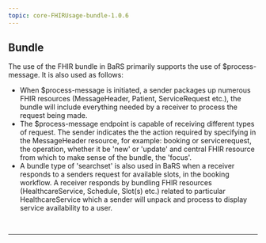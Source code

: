 ```yaml
---
topic: core-FHIRUsage-bundle-1.0.6
---
```


## Bundle

The use of the FHIR bundle in BaRS primarily supports the use of $process-message. It is also used as follows:

- When $process-message is initiated, a sender packages up numerous FHIR resources (MessageHeader, Patient, ServiceRequest etc.), the bundle will include everything needed by a receiver to process the request being made.
- The $process-message endpoint is capable of receiving different types of request. The sender indicates the the action required by specifying in the MessageHeader resource, for example: booking or servicerequest, the operation, whether it be 'new' or 'update' and central FHIR resource from which to make sense of the bundle, the 'focus'.
- A bundle type of 'searchset' is also used in BaRS when a receiver responds to a senders request for available slots, in the booking workflow. A receiver responds by bundling FHIR resources (HealthcareService, Schedule, Slot(s) etc.) related to particular HealthcareService which a sender will unpack and process to display service availability to a user.

<br>
<hr>